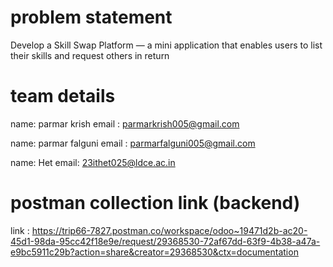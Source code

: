 # problem statement

Develop a Skill Swap Platform — a mini application that enables users to list their skills and
request others in return

# team details
name: parmar krish
email : parmarkrish005@gmail.com

name: parmar falguni
email : parmarfalguni005@gmail.com

name: Het
email: 23ithet025@ldce.ac.in

# postman collection link  (backend)

link  : https://trip66-7827.postman.co/workspace/odoo~19471d2b-ac20-45d1-98da-95cc42f18e9e/request/29368530-72af67dd-63f9-4b38-a47a-e9bc5911c29b?action=share&creator=29368530&ctx=documentation
